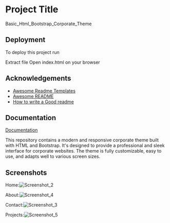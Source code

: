 # Project Title

Basic_Html_Bootstrap_Corporate_Theme

## Deployment

To deploy this project run


Extract file
Open index.html on your browser



## Acknowledgements

 - [Awesome Readme Templates](https://awesomeopensource.com/project/elangosundar/awesome-README-templates)
 - [Awesome README](https://github.com/matiassingers/awesome-readme)
 - [How to write a Good readme](https://bulldogjob.com/news/449-how-to-write-a-good-readme-for-your-github-project)


## Documentation

[Documentation](https://linktodocumentation)

This repository contains a modern and responsive corporate theme built with HTML and Bootstrap. It's designed to provide a professional and sleek interface for corporate websites. The theme is fully customizable, easy to use, and adapts well to various screen sizes.



## Screenshots
Home:![Screenshot_2](https://github.com/abirazmyne/Basic_Html_Bootstrap_Corporate_Theme/assets/114304896/8c767ae3-f075-49d5-ab8f-232638effc9c)

About:![Screenshot_4](https://github.com/abirazmyne/Basic_Html_Bootstrap_Corporate_Theme/assets/114304896/dda9610b-2a1b-41da-a7ab-416304f85016)

Contact:![Screenshot_3](https://github.com/abirazmyne/Basic_Html_Bootstrap_Corporate_Theme/assets/114304896/5bca0485-b556-4f69-b3d6-c733cd8c975b)

Projects:![Screenshot_5](https://github.com/abirazmyne/Basic_Html_Bootstrap_Corporate_Theme/assets/114304896/8242de9f-fabf-4400-89f4-b4b696f51775)




